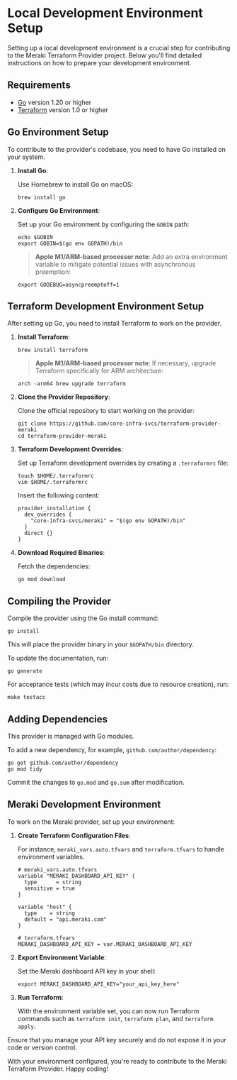 # Local Development Environment Setup

Setting up a local development environment is a crucial step for contributing to the Meraki Terraform Provider project. Below you'll find detailed instructions on how to prepare your development environment.

## Requirements

- [Go](https://golang.org/doc/install) version 1.20 or higher
- [Terraform](https://www.terraform.io/downloads.html) version 1.0 or higher

## Go Environment Setup

To contribute to the provider's codebase, you need to have Go installed on your system.

1. **Install Go**:

   Use Homebrew to install Go on macOS:

   ```shell
   brew install go
   ```

2. **Configure Go Environment**:

   Set up your Go environment by configuring the `GOBIN` path:

   ```shell
   echo $GOBIN
   export GOBIN=$(go env GOPATH)/bin
   ```

   > **Apple M1/ARM-based processor note**: Add an extra environment variable to mitigate potential issues with asynchronous preemption:

   ```shell
   export GODEBUG=asyncpreemptoff=1
   ```

## Terraform Development Environment Setup

After setting up Go, you need to install Terraform to work on the provider.

1. **Install Terraform**:

   ```shell
   brew install terraform
   ```

   > **Apple M1/ARM-based processor note**: If necessary, upgrade Terraform specifically for ARM architecture:

   ```shell
   arch -arm64 brew upgrade terraform
   ```

2. **Clone the Provider Repository**:

   Clone the official repository to start working on the provider:

   ```shell
   git clone https://github.com/core-infra-svcs/terraform-provider-meraki
   cd terraform-provider-meraki
   ```

3. **Terraform Development Overrides**:

   Set up Terraform development overrides by creating a `.terraformrc` file:

   ```shell
   touch $HOME/.terraformrc
   vim $HOME/.terraformrc
   ```

   Insert the following content:

   ```hcl
   provider_installation {
     dev_overrides {
       "core-infra-svcs/meraki" = "$(go env GOPATH)/bin"
     }
     direct {}
   }
   ```

4. **Download Required Binaries**:

   Fetch the dependencies:

   ```shell
   go mod download
   ```

## Compiling the Provider

Compile the provider using the Go install command:

```shell
go install
```

This will place the provider binary in your `$GOPATH/bin` directory.

To update the documentation, run:

```shell
go generate
```

For acceptance tests (which may incur costs due to resource creation), run:

```shell
make testacc
```

## Adding Dependencies

This provider is managed with Go modules.

To add a new dependency, for example, `github.com/author/dependency`:

```shell
go get github.com/author/dependency
go mod tidy
```

Commit the changes to `go.mod` and `go.sum` after modification.

## Meraki Development Environment

To work on the Meraki provider, set up your environment:

1. **Create Terraform Configuration Files**:

   For instance, `meraki_vars.auto.tfvars` and `terraform.tfvars` to handle environment variables.

   ```hcl
   # meraki_vars.auto.tfvars
   variable "MERAKI_DASHBOARD_API_KEY" {
     type      = string
     sensitive = true
   }
   
   variable "host" {
     type    = string
     default = "api.meraki.com"
   }
   ```

   ```hcl
   # terraform.tfvars
   MERAKI_DASHBOARD_API_KEY = var.MERAKI_DASHBOARD_API_KEY
   ```

2. **Export Environment Variable**:

   Set the Meraki dashboard API key in your shell:

   ```shell
   export MERAKI_DASHBOARD_API_KEY="your_api_key_here"
   ```

3. **Run Terraform**:

   With the environment variable set, you can now run Terraform commands such as `terraform init`, `terraform plan`, and `terraform apply`.

Ensure that you manage your API key securely and do not expose it in your code or version control.

With your environment configured, you're ready to contribute to the Meraki Terraform Provider. Happy coding!